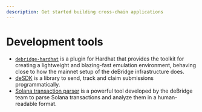 ```yaml
---
description: Get started building cross-chain applications
---
```


# Development tools

* [`debridge-hardhat`](https://github.com/debridge-finance/hardhat-debridge)  is a plugin for Hardhat that provides the toolkit for creating a lightweight and blazing-fast emulation environment, behaving close to how the mainnet setup of the deBridge infrastructure does.
* [deSDK](https://github.com/debridge-finance/desdk) is a library to send, track and claim submissions programmatically.
* [Solana transaction parser](https://github.com/debridge-finance/solana-tx-parser-public) is a powerful tool developed by the deBridge team to parse Solana transactions and analyze them in a human-readable format.
